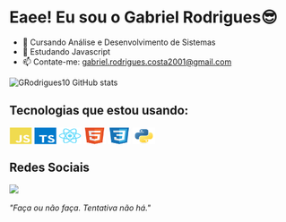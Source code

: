 <h1>Eaee! Eu sou o Gabriel Rodrigues😎</h1>

- 🔭 Cursando Análise e Desenvolvimento de Sistemas
- 🌱 Estudando Javascript
- 📫 Contate-me: gabriel.rodrigues.costa2001@gmail.com <br>

![GRodrigues10 GitHub stats](https://github-readme-stats.vercel.app/api?username=GRodrigues10&show_icons=true&theme=radical)

 <h2>Tecnologias que estou usando:</h2>
   <div style="display: inline_block">
  <img align="center"  height="30" width="40" src="https://raw.githubusercontent.com/devicons/devicon/master/icons/javascript/javascript-plain.svg">
  <img align="center"  height="30" width="40" src="https://raw.githubusercontent.com/devicons/devicon/master/icons/typescript/typescript-plain.svg">
  <img align="center"  height="30" width="40" src="https://raw.githubusercontent.com/devicons/devicon/master/icons/react/react-original.svg">
  <img align="center"  height="30" width="40" src="https://raw.githubusercontent.com/devicons/devicon/master/icons/html5/html5-original.svg">
  <img align="center"  height="30" width="40" src="https://raw.githubusercontent.com/devicons/devicon/master/icons/css3/css3-original.svg">
  <img align="center"  height="30" width="40" src="https://raw.githubusercontent.com/devicons/devicon/master/icons/python/python-original.svg">
</div>


  <h2>Redes Sociais</h2>

  <a href="https://instagram.com/grodriguess10" target="_blank"><img src="https://img.shields.io/badge/-Instagram-%23E4405F?style=for-the-badge&logo=instagram&logoColor=white" target="_blank"></a>

  <i>"Faça ou não faça. Tentativa não há."</i>
  

